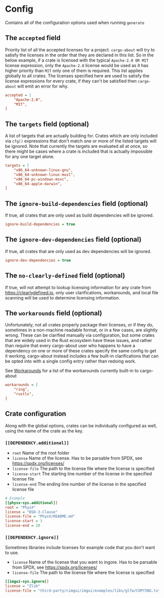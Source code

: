 # Config

Contains all of the configuration options used when running `generate`

## The `accepted` field

Priority list of all the accepted licenses for a project. `cargo-about` will try to satisfy the licenses in the order that they are declared in this list. So in the below example, if a crate is licensed with the typical `Apache-2.0 OR MIT` license expression, only the `Apache-2.0` license would be used as it has higher priority than `MIT` only one of them is required. This list applies globally to all crates. The licenses specified here are used to satisfy the license expressions for every crate, if they can't be satisfied then `cargo-about` will emit an error for why.

```ini
accepted = [
    "Apache-2.0",
    "MIT",
]
```

## The `targets` field (optional)

A list of targets that are actually building for. Crates which are only included via `cfg()` expressions that don't match one or more of the listed targets will be ignored. Note that currently the targets are evaluated all at once, so there might be cases where a crate is included that is actually impossible for any one target alone.

```ini
targets = [
    "x86_64-unknown-linux-gnu",
    "x86_64-unknown-linux-musl",
    "x86_64-pc-windows-msvc",
    "x86_64-apple-darwin",
]
```

## The `ignore-build-dependencies` field (optional)

If true, all crates that are only used as build dependencies will be ignored.

```ini
ignore-build-dependencies = true
```

## The `ignore-dev-dependencies` field (optional)

If true, all crates that are only used as dev dependencies will be ignored.

```ini
ignore-dev-dependencies = true
```

## The `no-clearly-defined` field (optional)

If true, will not attempt to lookup licensing information for any crate from <https://clearlydefined.io>, only user clarifications, workarounds, and local file scanning will be used to determine licensing information.

## The `workarounds` field (optional)

Unfortunately, not all crates properly package their licenses, or if they do, sometimes in a non-machine readable format, or in a few cases, are slightly wrong. These can be clarified manually via configuration, but some crates that are widely used in the Rust ecosystem have these issues, and rather than require that every cargo-about user who happens to have a dependency on one or more of these crates specify the same config to get it working, cargo-about instead includes a few built-in clarifications that can be opted into with a single config entry rather than redoing work.

See [Workarounds](./workarounds.md) for a list of the workarounds currently built-in to cargo-about

```ini
workarounds = [
    "ring",
    "rustls",
]
```

## Crate configuration

Along with the global options, crates can be individually configured as well, using the name of the crate as the key.



### `[[DEPENDENCY.additional]]`

* `root` Name of the root folder
* `license` Name of the license. Has to be parsable from SPDX, see <https://spdx.org/licenses/>
* `license-file` The path to the license file where the license is specified
* `license-start` The starting line number of the license in the specified license file
* `license-end` The ending line number of the license in the specified license file

```ini
# Example
[[physx-sys.additional]]
root = "PhysX"
license = "BSD-3-Clause"
license-file = "PhysX/README.md"
license-start = 3
license-end = 28
```

### `[[DEPENDENCY.ignore]]`

Sometimes libraries include licenses for example code that you don't want to use.

* `license` Name of the license that you want to ingore. Has to be parsable from SPDX, see <https://spdx.org/licenses/>
* `license-file` The path to the license file where the license is specified

```ini
[[imgui-sys.ignore]]
license = "Zlib"
license-file = "third-party/cimgui/imgui/examples/libs/glfw/COPYING.txt"
```
